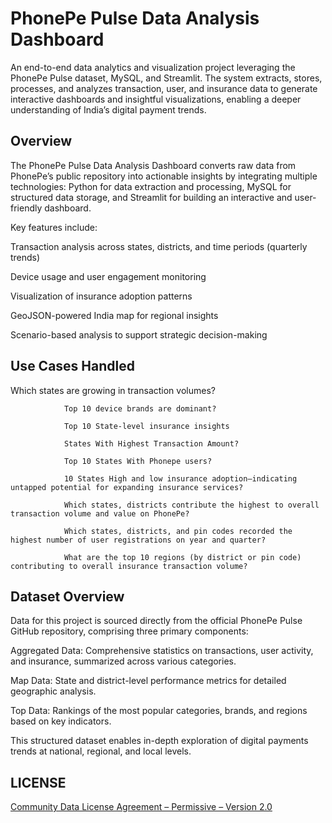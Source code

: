 # PhonePe Pulse Data Analysis Dashboard

An end-to-end data analytics and visualization project leveraging the PhonePe Pulse dataset, MySQL, and Streamlit. The system extracts, stores, processes, and analyzes transaction, user, and insurance data to generate interactive dashboards and insightful visualizations, enabling a deeper understanding of India’s digital payment trends.

## Overview

The PhonePe Pulse Data Analysis Dashboard converts raw data from PhonePe’s public repository into actionable insights by integrating multiple technologies: Python for data extraction and processing, MySQL for structured data storage, and Streamlit for building an interactive and user-friendly dashboard.

Key features include:

Transaction analysis across states, districts, and time periods (quarterly trends)

Device usage and user engagement monitoring

Visualization of insurance adoption patterns

GeoJSON-powered India map for regional insights

Scenario-based analysis to support strategic decision-making

## Use Cases Handled

Which states are growing in transaction volumes?
				
				Top 10 device brands are dominant?
				
				Top 10 State-level insurance insights
				
				States With Highest Transaction Amount?
				
				Top 10 States With Phonepe users?
				
				10 States High and low insurance adoption—indicating untapped potential for expanding insurance services?
				
				Which states, districts contribute the highest to overall transaction volume and value on PhonePe?
				
				Which states, districts, and pin codes recorded the highest number of user registrations on year and quarter?
				
				What are the top 10 regions (by district or pin code) contributing to overall insurance transaction volume?

## Dataset Overview

Data for this project is sourced directly from the official PhonePe Pulse GitHub repository, comprising three primary components:

Aggregated Data: Comprehensive statistics on transactions, user activity, and insurance, summarized across various categories.

Map Data: State and district-level performance metrics for detailed geographic analysis.

Top Data: Rankings of the most popular categories, brands, and regions based on key indicators.

This structured dataset enables in-depth exploration of digital payments trends at national, regional, and local levels.

## LICENSE

[Community Data License Agreement – Permissive – Version 2.0](https://github.com/PhonePe/pulse/blob/master/LICENSE)

